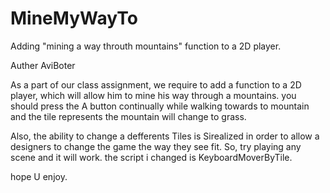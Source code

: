 # MineMyWayTo
Adding "mining a way throuth mountains" function to a 2D player.

Auther AviBoter

As a part of our class assignment, we require to add a function to a 2D player, which will allow him to mine his way through a mountains.
you should press the A button continually while walking towards to mountain and the tile represents the mountain will change to grass.

Also, the ability to change a defferents Tiles is Sirealized in order to allow a designers to change the game the way they see fit.
So, try playing any scene and it will work. the script i changed is KeyboardMoverByTile.

hope U enjoy.
